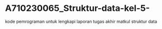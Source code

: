 # A710230065_Struktur-data-kel-5-
kode pemrograman untuk lengkapi laporan tugas akhir matkul struktur data 
